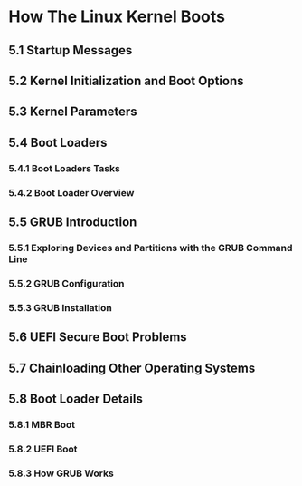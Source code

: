 # How The Linux Kernel Boots

## 5.1 Startup Messages

## 5.2 Kernel Initialization and Boot Options

## 5.3 Kernel Parameters

## 5.4 Boot Loaders

### 5.4.1 Boot Loaders Tasks

### 5.4.2 Boot Loader Overview

## 5.5 GRUB Introduction

### 5.5.1 Exploring Devices and Partitions with the GRUB Command Line

### 5.5.2 GRUB Configuration

### 5.5.3 GRUB Installation

## 5.6 UEFI Secure Boot Problems

## 5.7 Chainloading Other Operating Systems 

## 5.8 Boot Loader Details

### 5.8.1 MBR Boot

### 5.8.2 UEFI Boot

### 5.8.3 How GRUB Works
